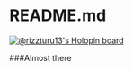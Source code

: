 # README.md
[![@rizzturu13's Holopin board](https://holopin.me/rizzturu13)](https://holopin.io/@rizzturu13)

###Almost there
